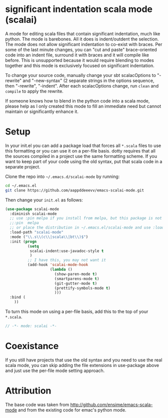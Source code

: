 # significant indentation scala mode (scalai)

A mode for editing scala files that contain significant indentation, much like
python. The mode is barebones. All it does is indent/outdent the selection. The
mode does not allow significant indentation to co-exist with braces. Per some of
the last minute changes, you can "cut and paste" brace-oriented code into an
indent file, surround it with braces and it will compile like before. This is
unsupported because it would require blending to modes together and this mode is
exclusively focused on significant indentation.

To change your source code, manually change your sbt scalacOptions to "-rewrite"
and "-new-syntax" (2 separate strings in the options sequence, then "-rewrite",
"-indent". After each scalacOptions change, run `clean` and `compile` to apply
the rewrite.

If someone knows how to blend in the python code into a scala mode, please help
as I only created this mode to fill an immediate need but cannot maintain or
significantly enhance it.

# Setup

In your init.el you can add a package load that forces all `*.scala` files to
use this formatting or you can use it on a per-file basis. dotty requires that
all the sources compiled in a project use the same formatting scheme. If you
want to keep part of your code using the old syntax, put that scala code in a
separate project.

Clone the repo into `~/.emacs.d/scalai-mode` by running:

```sh
cd ~/.emacs.el
git clone https://github.com/aappddeeevv/emacs-scalai-mode.git
```

Then change your `init.el` as follows:

```lisp
(use-package scalai-mode
  :diminish scalai-mode
  ;; use :pin melpa if you install from melpa, but this package is not in elpa yet!
  ;;:pin  melpa
  ;; or place the distribution in ~/.emacs.el/scalai-mode and use :load-path
  :load-path "scalai-mode"
  :mode ("\\.s\\(c\\|scala\\|bt\\)$")
  :init (progn
          (setq
           scalai-indent:use-javadoc-style t
           )
          ;; I have this, you may not want it
          (add-hook 'scalai-mode-hook
                    (lambda ()
                      (show-paren-mode t)
                      (smartparens-mode t)
                      (git-gutter-mode t)
                      (prettify-symbols-mode t)
                      )))
  :bind (
    ))
```

To turn this mode on using a per-file basis, add this to the top of your
`*.scala`.

```scala
// -*- mode: scalai -*-
```

# Coexistance

If you still have projects that use the old syntax and you need to use the real
scala mode, you can skip adding the file extensions in use-package above and
just use the per-file mode setting approach.

# Attribution

The base code was taken from http://github.com/ensime/emacs-scala-mode and from
the existing code for emac's python mode.

